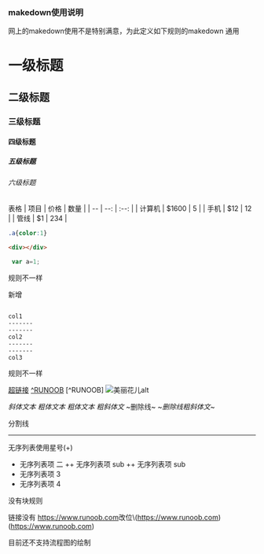 ### makedown使用说明

网上的makedown使用不是特别满意，为此定义如下规则的makedown
通用

# 一级标题
## 二级标题
### 三级标题
#### 四级标题
##### 五级标题
###### 六级标题


表格
| 项目 | 价格 | 数量 |
| --  | --:  | :--:  |
| 计算机 | $1600  |  5    |
| 手机     |  $12  |  12  |
| 管线     |    $1    |  234  |


``` css
.a{color:1}
```

``` html
<div></div>
```

``` javascript
 var a=1;
```


规则不一样

新增

<!--浮动 布局 -->
``` col3

col1
-------
-------
col2
-------
-------
col3

```

规则不一样

[超链接](https://www.baidu.com "超链接")
[^RUNOOB](https://www.baidu.com "btn-danger")
[^RUNOOB]
![美丽花儿alt](http://upload-images.jianshu.io/upload_images/7973237-581e2f071ef21881.jpg?imageMogr2/auto-orient/strip%7CimageView2/2/w/1240 "美丽花儿title")

*斜体文本*
_粗体文本_
*_粗体文本_*
_*粗斜体文*_
~删除线~
~_*删除线粗斜体文*_~


分割线
***


无序列表使用星号(+)

+ 无序列表项 二
   ++ 无序列表项 sub
   ++ 无序列表项 sub
+ 无序列表项 3
+ 无序列表项 4

没有块规则

链接没有
<https://www.runoob.com>改位\\(https://www.runoob.com) (https://www.runoob.com)

目前还不支持流程图的绘制